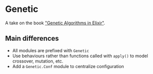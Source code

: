 # Genetic

A take on the book ["Genetic Algorithms in Elixir"](https://pragprog.com/titles/smgaelixir/genetic-algorithms-in-elixir/).

## Main differences
- All modules are prefixed with `Genetic`
- Use behaviours rather than functions called with `apply()` to model crossover, mutation, etc.
- Add a `Genetic.Conf` module to centralize configuration
